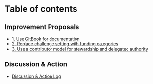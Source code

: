 # Table of contents

## Improvement Proposals

* [1. Use GitBook for documentation](README.md)
* [2. Replace challenge setting with funding categories](improvement-proposals/2.-replace-challenge-setting-with-funding-categories.md)
* [3. Use a contributor model for stewardship and delegated authority](improvement-proposals/3.-use-a-contributor-model-for-stewardship-and-delegated-authority.md)

## Discussion & Action

* [Discussion & Action Log](discussion-and-action/discussion-and-action-log.md)
